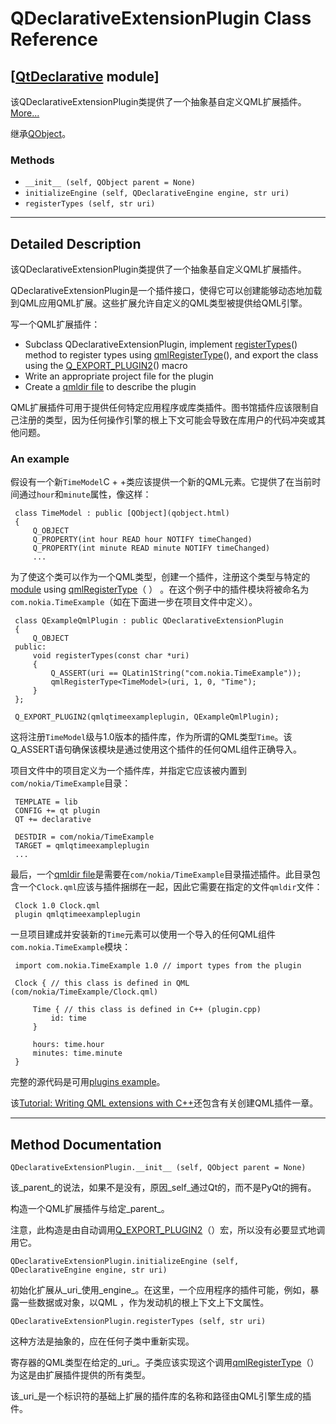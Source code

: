 # QDeclarativeExtensionPlugin Class Reference

## [[QtDeclarative](index.htm) module]

该QDeclarativeExtensionPlugin类提供了一个抽象基自定义QML扩展插件。[More...](#details)

继承[QObject](qobject.html)。

### Methods

*   `__init__ (self, QObject parent = None)`
*   `initializeEngine (self, QDeclarativeEngine engine, str uri)`
*   `registerTypes (self, str uri)`

* * *

## Detailed Description

该QDeclarativeExtensionPlugin类提供了一个抽象基自定义QML扩展插件。

QDeclarativeExtensionPlugin是一个插件接口，使得它可以创建能够动态地加载到QML应用QML扩展。这些扩展允许自定义的QML类型被提供给QML引擎。

写一个QML扩展插件：

*   Subclass QDeclarativeExtensionPlugin, implement [registerTypes](qdeclarativeextensionplugin.html#registerTypes)() method to register types using [qmlRegisterType](qdeclarativeengine.html#qmlRegisterType)(), and export the class using the [Q_EXPORT_PLUGIN2](index.htm#Q_EXPORT_PLUGIN2)() macro
*   Write an appropriate project file for the plugin
*   Create a [qmldir file](index.htm#writing-a-qmldir-file) to describe the plugin

QML扩展插件可用于提供任何特定应用程序或库类插件。图书馆插件应该限制自己注册的类型，因为任何操作引擎的根上下文可能会导致在库用户的代码冲突或其他问题。

### An example

假设有一个新`TimeModel`C + +类应该提供一个新的QML元素。它提供了在当前时间通过`hour`和`minute`属性，像这样：

```
 class TimeModel : public [QObject](qobject.html)
 {
     Q_OBJECT
     Q_PROPERTY(int hour READ hour NOTIFY timeChanged)
     Q_PROPERTY(int minute READ minute NOTIFY timeChanged)
     ...

```

为了使这个类可以作为一个QML类型，创建一个插件，注册这个类型与特定的[module](index.htm#qml-modules) using [qmlRegisterType](qdeclarativeengine.html#qmlRegisterType)（ ） 。在这个例子中的插件模块将被命名为`com.nokia.TimeExample`（如在下面进一步在项目文件中定义）。

```
 class QExampleQmlPlugin : public QDeclarativeExtensionPlugin
 {
     Q_OBJECT
 public:
     void registerTypes(const char *uri)
     {
         Q_ASSERT(uri == QLatin1String("com.nokia.TimeExample"));
         qmlRegisterType<TimeModel>(uri, 1, 0, "Time");
     }
 };

 Q_EXPORT_PLUGIN2(qmlqtimeexampleplugin, QExampleQmlPlugin);

```

这将注册`TimeModel`级与1.0版本的插件库，作为所谓的QML类型`Time`。该Q_ASSERT语句确保该模块是通过使用这个插件的任何QML组件正确导入。

项目文件中的项目定义为一个插件库，并指定它应该被内置到`com/nokia/TimeExample`目录：

```
 TEMPLATE = lib
 CONFIG += qt plugin
 QT += declarative

 DESTDIR = com/nokia/TimeExample
 TARGET = qmlqtimeexampleplugin
 ...

```

最后，一个[qmldir file](index.htm#writing-a-qmldir-file)是需要在`com/nokia/TimeExample`目录描述插件。此目录包含一个`Clock.qml`应该与插件捆绑在一起，因此它需要在指定的文件`qmldir`文件：

```
 Clock 1.0 Clock.qml
 plugin qmlqtimeexampleplugin

```

一旦项目建成并安装新的`Time`元素可以使用一个导入的任何QML组件`com.nokia.TimeExample`模块：

```
 import com.nokia.TimeExample 1.0 // import types from the plugin

 Clock { // this class is defined in QML (com/nokia/TimeExample/Clock.qml)

     Time { // this class is defined in C++ (plugin.cpp)
         id: time
     }

     hours: time.hour
     minutes: time.minute
 }

```

完整的源代码是可用[plugins example](index.htm)。

该[Tutorial: Writing QML extensions with C++](index.htm)还包含有关创建QML插件一章。

* * *

## Method Documentation

```
QDeclarativeExtensionPlugin.__init__ (self, QObject parent = None)
```

该_parent_的说法，如果不是没有，原因_self_通过Qt的，而不是PyQt的拥有。

构造一个QML扩展插件与给定_parent_。

注意，此构造是由自动调用[Q_EXPORT_PLUGIN2](index.htm#Q_EXPORT_PLUGIN2)（）宏，所以没有必要显式地调用它。

```
QDeclarativeExtensionPlugin.initializeEngine (self, QDeclarativeEngine engine, str uri)
```

初始化扩展从_uri_使用_engine_。在这里，一个应用程序的插件可能，例如，暴露一些数据或对象，以QML ，作为发动机的根上下文上下文属性。

```
QDeclarativeExtensionPlugin.registerTypes (self, str uri)
```

这种方法是抽象的，应在任何子类中重新实现。

寄存器的QML类型在给定的_uri_。子类应该实现这个调用[qmlRegisterType](qdeclarativeengine.html#qmlRegisterType)（）为这是由扩展插件提供的所有类型。

该_uri_是一个标识符的基础上扩展的插件库的名称和路径由QML引擎生成的插件。
